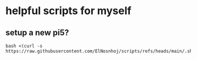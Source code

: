 # helpful scripts for myself

## setup a new pi5?
```
bash <(curl -s https://raw.githubusercontent.com/ElNosnhoj/scripts/refs/heads/main/.sh/k2_fresh_pi.sh)
```

